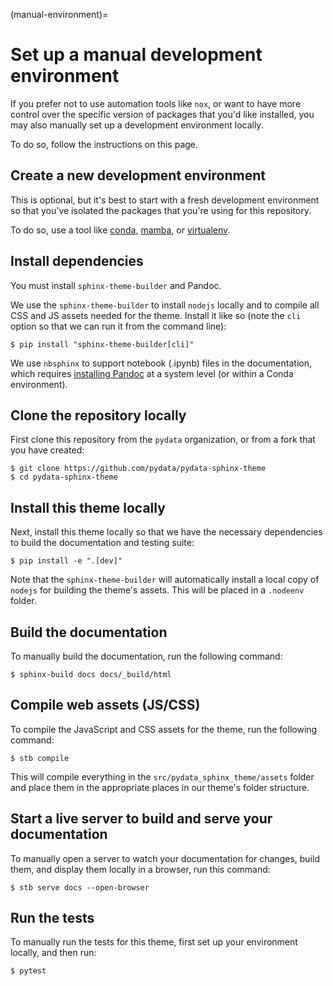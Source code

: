 (manual-environment)=

# Set up a manual development environment

If you prefer not to use automation tools like `nox`, or want to have more control over the specific version of packages that you'd like installed, you may also manually set up a development environment locally.

To do so, follow the instructions on this page.

## Create a new development environment

This is optional, but it's best to start with a fresh development environment so that you've isolated the packages that you're using for this repository.

To do so, use a tool like [conda](https://docs.conda.io/en/latest/), [mamba](https://github.com/mamba-org/mamba), or [virtualenv](https://virtualenv.pypa.io/).

## Install dependencies

You must install `sphinx-theme-builder` and Pandoc.

We use the `sphinx-theme-builder` to install `nodejs` locally and to compile all CSS and JS assets needed for the theme.
Install it like so (note the `cli` option so that we can run it from the command line):

```console
$ pip install "sphinx-theme-builder[cli]"
```

We use `nbsphinx` to support notebook (.ipynb) files in the documentation, which requires [installing Pandoc](https://pandoc.org/installing.html) at a system level (or within a Conda environment).

## Clone the repository locally

First clone this repository from the `pydata` organization, or from a fork that you have created:

```console
$ git clone https://github.com/pydata/pydata-sphinx-theme
$ cd pydata-sphinx-theme
```

## Install this theme locally

Next, install this theme locally so that we have the necessary dependencies to build the documentation and testing suite:

```console
$ pip install -e ".[dev]"
```

Note that the `sphinx-theme-builder` will automatically install a local copy of `nodejs` for building the theme's assets.
This will be placed in a `.nodeenv` folder.

## Build the documentation

To manually build the documentation, run the following command:

```console
$ sphinx-build docs docs/_build/html
```

## Compile web assets (JS/CSS)

To compile the JavaScript and CSS assets for the theme, run the following command:

```console
$ stb compile
```

This will compile everything in the `src/pydata_sphinx_theme/assets` folder and place them in the appropriate places in our theme's folder structure.

## Start a live server to build and serve your documentation

To manually open a server to watch your documentation for changes, build them, and display them locally in a browser, run this command:

```console
$ stb serve docs --open-browser
```

## Run the tests

To manually run the tests for this theme, first set up your environment locally, and then run:

```console
$ pytest
```
